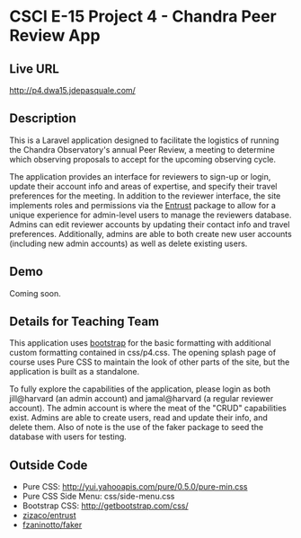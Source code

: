 # CSCI E-15 Project 4 - Chandra Peer Review App

## Live URL
http://p4.dwa15.jdepasquale.com/

## Description

This is a Laravel application designed to facilitate the logistics of running the Chandra Observatory's annual Peer Review, a meeting to determine which observing proposals to accept for the upcoming observing cycle.  

The application provides an interface for reviewers to sign-up or login, update their account info and areas of expertise, and specify their travel preferences for the meeting. In addition to the reviewer interface, the site implements roles and permissions via the [Entrust](https://github.com/Zizaco/entrust) package to allow for a unique experience for admin-level users to manage the reviewers database. Admins can edit reviewer accounts by updating their contact info and travel preferences. Additionally, admins are able to both create new user accounts (including new admin accounts) as well as delete existing users.   

## Demo

Coming soon.

## Details for Teaching Team

This application uses [bootstrap](http://getbootstrap.com/css/) for the basic formatting with additional custom formatting contained in css/p4.css. The opening splash page of course uses Pure CSS to maintain the look of other parts of the site, but the application is built as a standalone.

To fully explore the capabilities of the application, please login as both jill@harvard (an admin account) and jamal@harvard (a regular reviewer account). The admin account is where the meat of the "CRUD" capabilities exist. Admins are able to create users, read and update their info, and delete them. Also of note is the use of the faker package to seed the database with users for testing.

## Outside Code
* Pure CSS: http://yui.yahooapis.com/pure/0.5.0/pure-min.css
* Pure CSS Side Menu: css/side-menu.css
* Bootstrap CSS: http://getbootstrap.com/css/
* [zizaco/entrust](https://packagist.org/packages/zizaco/entrust)
* [fzaninotto/faker](https://packagist.org/packages/fzaninotto/faker)
